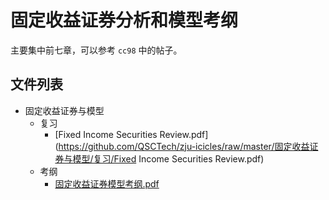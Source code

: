 # 固定收益证券分析和模型考纲

主要集中前七章，可以参考 `cc98` 中的帖子。

## 文件列表

- 固定收益证券与模型
    - 复习
        - [Fixed Income Securities Review.pdf](https://github.com/QSCTech/zju-icicles/raw/master/固定收益证券与模型/复习/Fixed Income Securities Review.pdf)
    - 考纲
        - [固定收益证券模型考纲.pdf](https://github.com/QSCTech/zju-icicles/raw/master/固定收益证券与模型/考纲/固定收益证券模型考纲.pdf)
